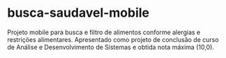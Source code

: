 # busca-saudavel-mobile
Projeto mobile para busca e filtro de alimentos conforme alergias e restrições alimentares. Apresentado como projeto de conclusão de curso de Análise e Desenvolvimento de Sistemas e obtida nota máxima (10,0).
